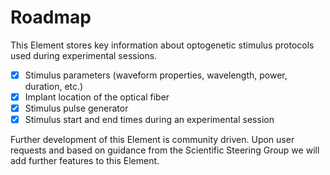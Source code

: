 # Roadmap

This Element stores key information about optogenetic stimulus protocols used during 
experimental sessions.

- [x] Stimulus parameters (waveform properties, wavelength, power, duration, etc.)
- [x] Implant location of the optical fiber
- [x] Stimulus pulse generator
- [x] Stimulus start and end times during an experimental session

Further development of this Element is community driven.  Upon user requests and based 
on guidance from the Scientific Steering Group we will add further features to this 
Element.
